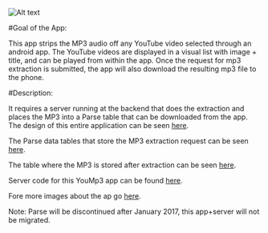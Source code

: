 
![Alt text](https://github.com/fahadzafar/AppYouMp3/app/src/main/res/drawable-mdpi/logo.png)

#Goal of the App:

This app strips the MP3 audio off any YouTube video selected through an android app. The YouTube videos are displayed in a visual list with image + title, and can be played from within the app. Once the request for mp3 extraction is submitted, the app will also download the resulting mp3 file to the phone.



#Description:

It requires a server running at the backend that does the extraction and places the MP3 into a Parse table that can be downloaded from the app. The design of this entire application can be seen [here](https://drive.google.com/file/d/0BzkvMWM-w80JWXpCRkoybmpZcnc/view?usp=sharing).

The Parse data tables that store the MP3 extraction request can be seen [here](https://drive.google.com/open?id=0BzkvMWM-w80JdWVQMTVQZFdXTXM).


The table where the MP3 is stored after extraction can be seen [here](https://drive.google.com/open?id=0BzkvMWM-w80JaG5zR0lWU1Z6ckE).

Server code for this YouMp3 app can be found [here](https://github.com/fahadzafar/ServerYouMp3).

Fore more images about the ap go [here](https://drive.google.com/open?id=0BzkvMWM-w80JNFE3VVUyYTI0czQ).



Note: Parse will be discontinued after January 2017, this app+server will not be migrated.

